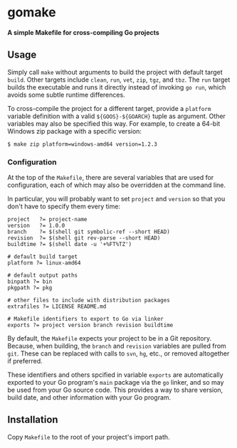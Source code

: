 # gomake
#### A simple Makefile for cross-compiling Go projects

## Usage

Simply call `make` without arguments to build the project with default target `build`. Other targets include `clean`, `run`, `vet`, `zip`, `tgz`, and `tbz`. The `run` target builds the executable and runs it directly instead of invoking `go run`, which avoids some subtle runtime differences.

To cross-compile the project for a different target, provide a `platform` variable definition with a valid `${GOOS}-${GOARCH}` tuple as argument. Other variables may also be specified this way. For example, to create a 64-bit Windows zip package with a specific version:

```
$ make zip platform=windows-amd64 version=1.2.3
```

### Configuration

At the top of the `Makefile`, there are several variables that are used for configuration, each of which may also be overridden at the command line.

In particular, you will probably want to set `project` and `version` so that you don't have to specify them every time:

```make
project   ?= project-name
version   ?= 1.0.0
branch    ?= $(shell git symbolic-ref --short HEAD)
revision  ?= $(shell git rev-parse --short HEAD)
buildtime ?= $(shell date -u '+%FT%TZ')

# default build target
platform ?= linux-amd64

# default output paths
binpath ?= bin
pkgpath ?= pkg

# other files to include with distribution packages
extrafiles ?= LICENSE README.md

# Makefile identifiers to export to Go via linker
exports ?= project version branch revision buildtime
```

By default, the `Makefile` expects your project to be in a Git repository. Because, when building, the `branch` and `revision` variables are pulled from `git`. These can be replaced with calls to `svn`, `hg`, etc., or removed altogether if preferred.

These identifiers and others spcified in variable `exports` are automatically exported to your Go program's `main` package via the `go` linker, and so may be used from your Go source code. This provides a way to share version, build date, and other information with your Go program.



## Installation

Copy `Makefile` to the root of your project's import path.

